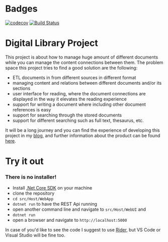 # Badges

[![codecov](https://codecov.io/gh/SayusiAndo/DigitalLibrary/branch/master/graph/badge.svg?token=XQIZ9D1T4W)](https://codecov.io/gh/SayusiAndo/DigitalLibrary)
[![Build Status](https://dev.azure.com/sayusiando/DigitalLibrary/_apis/build/status/DigitalLibrary.Github?branchName=refs%2Fpull%2F150%2Fmerge)](https://dev.azure.com/sayusiando/DigitalLibrary/_build/latest?definitionId=60&branchName=refs%2Fpull%2F150%2Fmerge)

# Digital Library Project 
This project is about how to manage huge amount of different documents while you can manage 
the content connections between them. The problem space this project tries to find a good
solution are the following:

 - ETL documents in from different sources in different format
 - managing content and relations between different documents and/or its sections
 - user interface for reading, where the document connections are displayed in the way it elevates
 the reading experience
 - support for writing a document where including other document references is easy
 - support for searching through the stored documents
 - support for different searching such as full text, thesaurus, etc.
 
 It will be a long journey and you can find the experience of developing this project in 
 my [blog](https://sayusiando.com), and further information about the product can be found [here](src/Doc/index.md).
 
 # Try it out
  ### There is no installer!
  
   - Install [.Net Core SDK](https://dotnet.microsoft.com/download) on your machine
   - clone the repository
   - `cd src/Host/WebApp`
   - `dotnet run` to have the REST Api running
   - open another command line and navigate to `src/Host/WebUI` and
   - `dotnet run`
   - open a browser and navigate to `http://localhost:5000`
   
  In case of you'd like to see the code I suggest to use [Rider](https://www.jetbrains.com/rider/), but
  VS Code or Visual Studio will be fine too.
